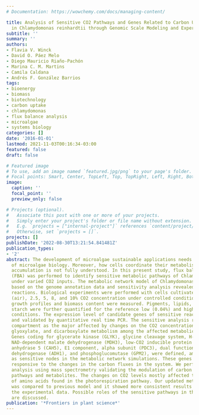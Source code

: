 ```yaml
---
# Documentation: https://wowchemy.com/docs/managing-content/

title: Analysis of Sensitive CO2 Pathways and Genes Related to Carbon Uptake and Accumulation
  in Chlamydomonas reinhardtii through Genomic Scale Modeling and Experimental Validation.
subtitle: ''
summary: ''
authors:
- Flavia V. Winck
- David O. Páez Melo
- Diego Mauricio Riaño-Pachón
- Marina C. M. Martins
- Camila Caldana
- Andrés F. González Barrios
tags:
- bioenergy
- biomass
- biotechnology
- carbon uptake
- chlamydomonas
- flux balance analysis
- microalgae
- systems biology
categories: []
date: '2016-01-01'
lastmod: 2021-11-03T00:16:34-03:00
featured: false
draft: false

# Featured image
# To use, add an image named `featured.jpg/png` to your page's folder.
# Focal points: Smart, Center, TopLeft, Top, TopRight, Left, Right, BottomLeft, Bottom, BottomRight.
image:
  caption: ''
  focal_point: ''
  preview_only: false

# Projects (optional).
#   Associate this post with one or more of your projects.
#   Simply enter your project's folder or file name without extension.
#   E.g. `projects = ["internal-project"]` references `content/project/deep-learning/index.md`.
#   Otherwise, set `projects = []`.
projects: []
publishDate: '2022-08-30T13:21:54.841481Z'
publication_types:
- '2'
abstract: The development of microalgae sustainable applications needs better understanding
  of microalgae biology. Moreover, how cells coordinate their metabolism toward biomass
  accumulation is not fully understood. In this present study, flux balance analysis
  (FBA) was performed to identify sensitive metabolic pathways of Chlamydomonas reinhardtii
  under varied CO2 inputs. The metabolic network model of Chlamydomonas was updated
  based on the genome annotation data and sensitivity analysis revealed CO2 sensitive
  reactions. Biological experiments were performed with cells cultivated at 0.04%
  (air), 2.5, 5, 8, and 10% CO2 concentration under controlled conditions and cell
  growth profiles and biomass content were measured. Pigments, lipids, proteins, and
  starch were further quantified for the reference low (0.04%) and high (10%) CO2
  conditions. The expression level of candidate genes of sensitive reactions was measured
  and validated by quantitative real time PCR. The sensitive analysis revealed mitochondrial
  compartment as the major affected by changes on the CO2 concentrations and glycolysis/gluconeogenesis,
  glyoxylate, and dicarboxylate metabolism among the affected metabolic pathways.
  Genes coding for glycerate kinase (GLYK), glycine cleavage system, H-protein (GCSH),
  NAD-dependent malate dehydrogenase (MDH3), low-CO2 inducible protein A (LCIA), carbonic
  anhydrase 5 (CAH5), E1 component, alpha subunit (PDC3), dual function alcohol dehydrogenase/acetaldehyde
  dehydrogenase (ADH1), and phosphoglucomutase (GPM2), were defined, among other genes,
  as sensitive nodes in the metabolic network simulations. These genes were experimentally
  responsive to the changes in the carbon fluxes in the system. We performed metabolomics
  analysis using mass spectrometry validating the modulation of carbon dioxide responsive
  pathways and metabolites. The changes on CO2 levels mostly affected the metabolism
  of amino acids found in the photorespiration pathway. Our updated metabolic network
  was compared to previous model and it showed more consistent results once considering
  the experimental data. Possible roles of the sensitive pathways in the biomass metabolism
  are discussed.
publication: '*Frontiers in plant science*'
---
```

